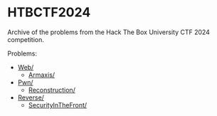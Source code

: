 # HTBCTF2024

Archive of the problems from the Hack The Box University CTF 2024 competition.

Problems:

<!-- MDFT . !include_files,max_depth=2 -->
- [Web/](Web)
	- [Armaxis/](Web/Armaxis)
- [Pwn/](Pwn)
	- [Reconstruction/](Pwn/Reconstruction)
- [Reverse/](Reverse)
	- [SecurityInTheFront/](Reverse/SecurityInTheFront)
